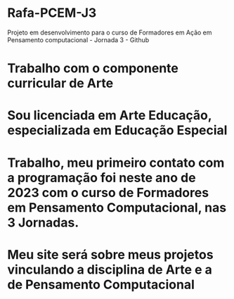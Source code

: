 # Rafa-PCEM-J3
Projeto em desenvolvimento para o curso de Formadores em Ação em Pensamento computacional - Jornada 3 - Github
# Trabalho com o componente curricular de Arte
# Sou licenciada em Arte Educação, especializada em Educação Especial
# Trabalho, meu primeiro contato com a programação foi neste ano de 2023 com o curso de Formadores em Pensamento Computacional, nas 3 Jornadas.
# Meu site será sobre meus projetos vinculando a disciplina de Arte e a de Pensamento Computacional
